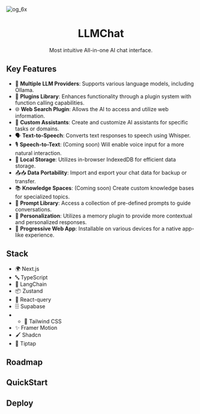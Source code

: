 
![og_6x](https://github.com/user-attachments/assets/4813a6b5-3294-4056-88bb-c536a45c220c)

<h1 align="center">LLMChat</h1>
<p align="center">Most intuitive All-in-one AI chat interface.</p>


## Key Features

- 🧠 **Multiple LLM Providers**: Supports various language models, including Ollama.
- 🔌 **Plugins Library**: Enhances functionality through a plugin system with function calling capabilities.
- 🌐 **Web Search Plugin**: Allows the AI to access and utilize web information.
- 🤖 **Custom Assistants**: Create and customize AI assistants for specific tasks or domains.
- 🗣️ **Text-to-Speech**: Converts text responses to speech using Whisper.
- 🎙️ **Speech-to-Text**: (Coming soon) Will enable voice input for a more natural interaction.
- 💾 **Local Storage**: Utilizes in-browser IndexedDB for efficient data storage.
- 📤📥 **Data Portability**: Import and export your chat data for backup or transfer.
- 📚 **Knowledge Spaces**: (Coming soon) Create custom knowledge bases for specialized topics.
- 📝 **Prompt Library**: Access a collection of pre-defined prompts to guide conversations.
- 👤 **Personalization**: Utilizes a memory plugin to provide more contextual and personalized responses.
- 📱 **Progressive Web App**: Installable on various devices for a native app-like experience.



## Stack

- 🌍 Next.js
- 🔤 TypeScript
- 🧩 LangChain
- 📦 Zustand
- 🔄 React-query
- 🗄️ Supabase
- - 🎨 Tailwind CSS
- ✨ Framer Motion
- 🖌️ Shadcn
- 📝 Tiptap

## Roadmap

## QuickStart

## Deploy


  



